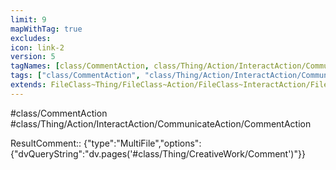 ```yaml
---
limit: 9
mapWithTag: true
excludes:
icon: link-2
version: 5
tagNames: [class/CommentAction, class/Thing/Action/InteractAction/CommunicateAction/CommentAction, schema-org/CommentAction]
tags: ["class/CommentAction", "class/Thing/Action/InteractAction/CommunicateAction/CommentAction"]
extends: FileClass~Thing/FileClass~Action/FileClass~InteractAction/FileClass~CommunicateAction
---
```


#class/CommentAction
#class/Thing/Action/InteractAction/CommunicateAction/CommentAction

ResultComment:: {"type":"MultiFile","options":{"dvQueryString":"dv.pages('#class/Thing/CreativeWork/Comment')"}}
